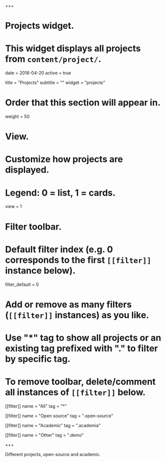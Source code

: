 +++
# Projects widget.
# This widget displays all projects from `content/project/`.

date = 2016-04-20
active = true

title = "Projects"
subtitle = ""
widget = "projects"

# Order that this section will appear in.
weight = 50

# View.
# Customize how projects are displayed.
# Legend: 0 = list, 1 = cards.
view = 1

# Filter toolbar.

# Default filter index (e.g. 0 corresponds to the first `[[filter]]` instance below).
filter_default = 0 

# Add or remove as many filters (`[[filter]]` instances) as you like.
# Use "*" tag to show all projects or an existing tag prefixed with "." to filter by specific tag.
# To remove toolbar, delete/comment all instances of `[[filter]]` below.

[[filter]]
  name = "All"
  tag = "*"

[[filter]]
  name = "Open source"
  tag = ".open-source"

[[filter]]
  name = "Academic"
  tag = ".academia"

[[filter]]
  name = "Other"
  tag = ".demo"

+++

Different projects, open-source and academic.
